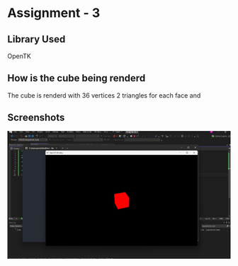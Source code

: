 ﻿# Assignment - 3

## Library Used 
OpenTK

## How is the cube being renderd 

The cube is renderd with 36 vertices 2 triangles for each face and 

## Screenshots

![Image of the rendered cube](./Screenshot.png)